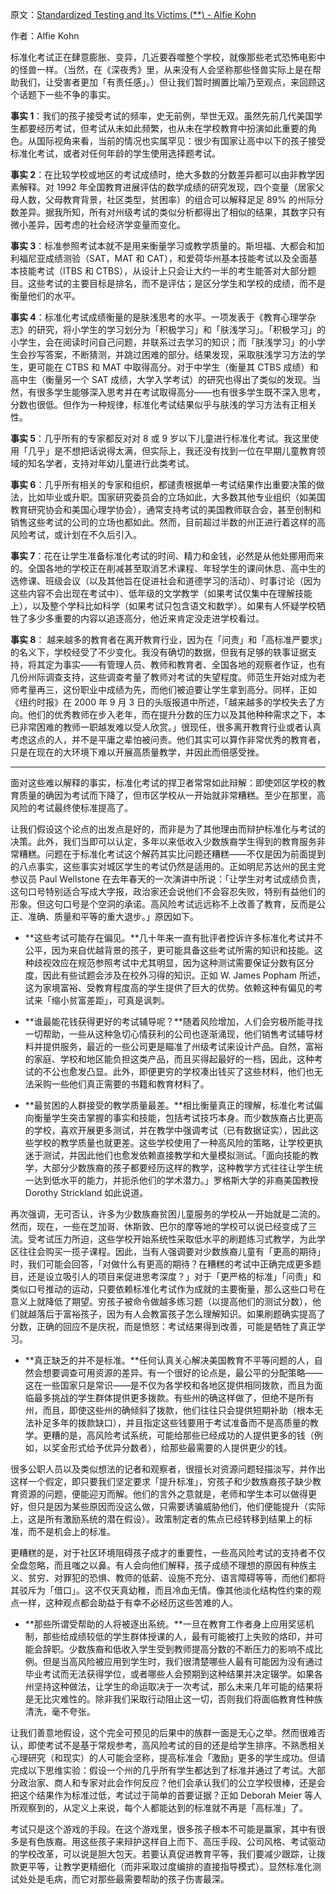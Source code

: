 原文：[Standardized Testing and Its Victims (**) - Alfie Kohn](https://www.alfiekohn.org/article/standardized-testing-victims/)

作者：Alfie Kohn

标准化考试正在肆意膨胀、变异，几近要吞噬整个学校，就像那些老式恐怖电影中的怪兽一样。（当然，在《深夜秀》里，从来没有人会坚称那些怪兽实际上是在帮助我们，让受害者更加「有责任感」。）但让我们暂时搁置比喻乃至观点，来回顾这个话题下一些不争的事实。

**事实 1**：我们的孩子接受考试的频率，史无前例，举世无双。虽然先前几代美国学生都要经历考试，但考试从未如此频繁，也从未在学校教育中扮演如此重要的角色。从国际视角来看，当前的情况也实属罕见：很少有国家让高中以下的孩子接受标准化考试，或者对任何年龄的学生使用选择题考试。

**事实 2**：在比较学校或地区的考试成绩时，绝大多数的分数差异都可以由非教学因素解释。对 1992 年全国教育进展评估的数学成绩的研究发现，四个变量（居家父母人数，父母教育背景，社区类型，贫困率）的组合可以解释足足 89% 的州际分数差异。据我所知，所有对州级考试的类似分析都得出了相似的结果，其数字只有微小差异，因考虑的社会经济学变量而变化。

**事实 3**：标准参照考试本就不是用来衡量学习或教学质量的。斯坦福、大都会和加利福尼亚成绩测验（SAT，MAT 和 CAT），和爱荷华州基本技能考试以及全面基本技能考试（ITBS 和 CTBS），从设计上只会让大约一半的考生能答对大部分题目。这些考试的主要目标是排名，而不是评估；是区分学生和学校的成绩，而不是衡量他们的水平。

**事实 4**：标准化考试成绩衡量的是肤浅思考的水平。一项发表于《教育心理学杂志》的研究，将小学生的学习划分为「积极学习」和「肤浅学习」。「积极学习」的小学生，会在阅读时问自己问题，并联系过去学习的知识；而「肤浅学习」的小学生会抄写答案，不断猜测，并跳过困难的部分。结果发现，采取肤浅学习方法的学生，更可能在 CTBS 和 MAT 中取得高分。对于中学生（衡量其 CTBS 成绩）和高中生（衡量另一个 SAT 成绩，大学入学考试）的研究也得出了类似的发现。当然，有很多学生能够深入思考并在考试取得高分——也有很多学生既不深入思考，分数也很低。但作为一种规律，标准化考试结果似乎与肤浅的学习方法有正相关性。

**事实 5**：几乎所有的专家都反对对 8 或 9 岁以下儿童进行标准化考试。我这里使用「几乎」是不想把话说得太满，但实际上，我还没有找到一位在早期儿童教育领域的知名学者，支持对年幼儿童进行此类考试。

**事实 6**：几乎所有相关的专家和组织，都谴责根据单一考试结果作出重要决策的做法，比如毕业或升职。国家研究委员会的立场如此，大多数其他专业组织（如美国教育研究协会和美国心理学协会），通常支持考试的美国教师联合会，甚至创制和销售这些考试的公司的立场也都如此。然而，目前超过半数的州正进行着这样的高风险考试，或计划在不久后引入。

**事实 7**：花在让学生准备标准化考试的时间、精力和金钱，必然是从他处挪用而来的。全国各地的学校正在削减甚至取消艺术课程、年轻学生的课间休息、高中生的选修课、班级会议（以及其他旨在促进社会和道德学习的活动）、时事讨论（因为这些内容不会出现在考试中）、低年级的文学教学（如果考试仅集中在理解技能上），以及整个学科比如科学（如果考试只包含语文和数学）。如果有人怀疑学校牺牲了多少多重要的内容以追逐高分，他近来肯定没走进学校看过。

**事实 8**： 越来越多的教育者在离开教育行业，因为在「问责」和「高标准严要求」的名义下，学校经受了不少变化。我没有确切的数据，但我有足够的轶事证据支持，将其定为事实——有管理人员、教师和教育者、全国各地的观察者作证，也有几份州际调查支持，这些调查考量了教师对考试的失望程度。师范生开始对成为老师考量再三，这份职业中成绩为先，而他们被迫要让学生拿到高分。同样，正如《纽约时报》在 2000 年 9 月 3 日的头版报道中所述，「越来越多的学校失去了方向。他们的优秀教师在步入老年，而在提升分数的压力以及其他种种需求之下，本已非常困难的教师一职越发难以受人欣赏。」很现任，很多离开教育行业或者认真考虑这点的人，并不是平庸之辈怕被问责。他们其实可以算作非常优秀的教育者，只是在现在的大环境下难以开展高质量教学，并因此而倍感受挫。

*****

面对这些难以解释的事实，标准化考试的捍卫者常常如此辩解：即使郊区学校的教育质量的确因为考试而下降了，但市区学校从一开始就非常糟糕。至少在那里，高风险的考试最终使标准提高了。

让我们假设这个论点的出发点是好的，而非是为了其他理由而辩护标准化与考试的决策。此外，我们当即可以认定，多年以来低收入少数族裔学生得到的教育服务非常糟糕。问题在于标准化考试这个解药其实比问题还糟糕——不仅是因为前面提到的八点事实，这些事实对城区学生的考试仍然是适用的。正如明尼苏达州的民主党参议员 Paul Wellstone 在去年春天的一次演讲中所说：「让学生对考试成绩负责，这句口号特别适合写成大字报，政治家还会说他们不会容忍失败，特别有益他们的形象。但这句口号是个空洞的承诺。高风险考试远远称不上改善了教育，反而是公正、准确、质量和平等的重大退步。」原因如下。

- **这些考试可能存在偏见。**几十年来一直有批评者控诉许多标准化考试并不公平，因为来自优越背景的孩子，更可能具备这些考试所需的知识和技能。这种歧视效应在规范参照考试中尤其明显，因为这种测试需要保证分数有区分度，因此有些试题会涉及在校外习得的知识。正如 W. James Popham 所述，这为家境富裕、受教育程度高的学生提供了巨大的优势。依赖这种有偏见的考试来「缩小贫富差距」，可真是讽刺。

- **谁最能花钱获得更好的考试辅导呢？**随着风险增加，人们会穷极所能寻找一切帮助，一些从这种急切心情获利的公司也逐渐涌现，他们销售考试辅导材料并提供服务，最近的一些公司更是瞄准了州级考试来设计产品。自然，富裕的家庭、学校和地区能负担这类产品，而且买得起最好的一档，因此，这种考试的不公也愈发凸显。此外，即便更穷的学校凑出钱买了这些材料，他们也无法采购一些他们真正需要的书籍和教育材料了。

- **最贫困的人群接受的教学质量最差。**相比衡量真正的理解，标准化考试偏向衡量学生突击掌握的事实和技能，包括考试技巧本身。而少数族裔占比更高的学校，喜欢开展更多测试，并在教学中强调考试（已有数据证实），因此这些学校的教学质量也就更差。这些学校使用了一种高风险的策略，让学校更执迷于测试，并因此他们也愈发依赖直接教学和大量模拟测试。「面向技能的教学，大部分少数族裔的孩子都要经历这样的教学，这种教学方式往往让学生统一达到低水平的能力，并扼杀他们的学术潜力。」罗格斯大学的非裔美国教授 Dorothy Strickland 如此说道。

再次强调，无可否认，许多为少数族裔贫困儿童服务的学校从一开始就是二流的。然而，现在，一些在芝加哥、休斯敦、巴尔的摩等地的学校可以说已经变成了三流。受考试压力所迫，这些学校开始系统性采取低水平的刷题练习式教学，为此学区往往会购买一揽子课程。因此，当有人强调要对少数族裔儿童有「更高的期待」时，我们可能会回答，「对做什么有更高的期待？在糟糕的考试中正确完成更多题目，还是设立吸引人的项目来促进思考深度？」对于「更严格的标准」「问责」和类似口号推动的运动，只要依赖标准化考试作为成就的主要衡量，那么这些口号在意义上就降低了期望。穷孩子被命令做越多练习题（以提高他们的测试分数），他们就越落后于富裕孩子，因为有人会教富孩子怎么理解知识。如果刷题确实提高了分数，正确的回应不是庆祝，而是愤怒：考试结果得到改善，可能是牺牲了真正学习。

- **真正缺乏的并不是标准。**任何认真关心解决美国教育不平等问题的人，自然会想要调查可用资源的差异。有一个很好的论点是，最公平的分配策略——这在一些国家只是常识——是不仅为各学校和各地区提供相同拨款，而且为面临最多挑战的学生群体提供更多拨款。有些州的确这样做了，但绝不是所有州，而且，即使这些州的确倾斜了拨款，他们往往只会提供短期补助（根本无法补足多年的拨款缺口），并且指定这些钱要用于考试准备而不是高质量的教学。更糟的是，高风险考试系统，可能给那些已经成功的人提供更多的钱（例如，以奖金形式给予优异分数者），给那些最需要的人提供更少的钱。

很多公职人员以及类似想法的记者和观察者，很擅长对资源问题轻描淡写，并作出这样一个假定，即只要我们坚定要求「提升标准」，穷孩子和少数族裔孩子缺少教育资源的问题，便能迎刃而解。他们的言外之意就是，老师和学生本可以做得更好，但只是因为某些原因而没这么做，只需要诱骗威胁他们，他们便能提升（实际上，这是所有激励系统的潜在假设）。政策制定者的焦点已经转移到结果上的标准，而不是机会上的标准。

更糟糕的是，对于社区环境阻碍孩子成才的重要性，一些高风险考试的支持者不仅全盘忽略，而且嗤之以鼻。有人会向他们解释，孩子成绩不理想的原因有种族主义、贫穷、对罪犯的恐惧、教师的低薪、设施不充分、语言障碍等等，而他们都将其驳斥为「借口」。这不仅天真幼稚，而且冷血无情。像其他淡化结构性约束的观点一样，这种观点都会助益于有幸不必经历这些苦难的人。

- **那些所谓受帮助的人将被逐出系统。**一旦在教育工作者身上应用奖惩机制，那些给成绩较低的学生群体授课的人，最有可能被打上失败的烙印，并可能会辞职。少数族裔和低收入学生受到教师提高分数的不断压力的影响不成比例。但是当高风险被应用到学生时，我们很清楚哪些人最有可能因为没有通过毕业考试而无法获得学位，或者哪些人会预期到这种结果并决定辍学。如果各州坚持这种做法，让学生的命运取决于一次考试，那么未来几年可能的结果将是无比灾难性的。除非我们采取行动阻止这一切，否则我们将面临教育性种族清洗，毫不夸张。

让我们善意地假设，这个完全可预见的后果中的族群一面是无心之举。然而很难否认，即使考试不是基于常规参考，高风险考试的目的还是给学生排序。不熟悉相关心理研究（和现实）的人可能会坚称，提高标准会「激励」更多的学生成功。但请完成以下思维实验：假设一个州的几乎所有学生都达到了标准并通过了考试。大部分政治家、商人和专家对此会作何反应？他们会承认我们的公立学校很棒，还是会把这个结果作为标准过低，考试过于简单的首要证据？正如 Deborah Meier 等人所观察到的，从定义上来说，每个人都能达到的标准就不再是「高标准」了。

考试只是这个游戏的手段。在这个游戏里，很多孩子根本不可能是赢家，其中有很多是有色族裔。用这些孩子来辩护这样自上而下、高压手段、公司风格、考试驱动的学校改革，可以说是胆大包天。若要认真促进教育平等，我们要减少跟踪，让拨款更平等，让教学更精细化（而非采取过度编排的直接指导模式）。显然标准化测试处处是毛病，而它对那些最需要帮助的孩子伤害最深。